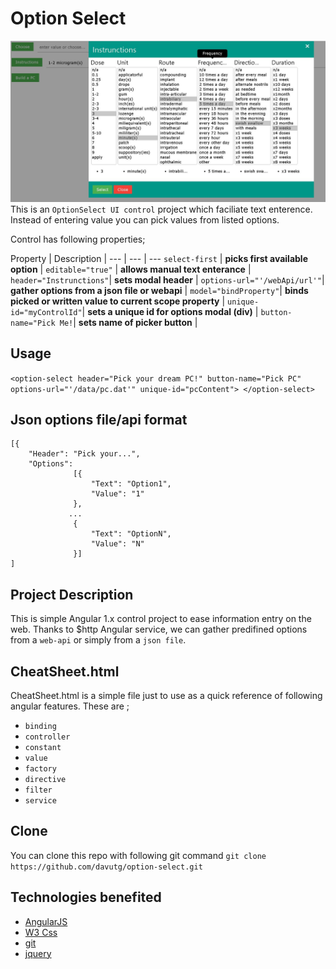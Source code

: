 # Option Select
![Angular1x:optionSelect](/img/snap.JPG)
This is an `OptionSelect UI control` project which faciliate text enterence. 
Instead of entering value you can pick values from listed options.

Control has following properties;


Property | Description | 
--- | --- | ---
`select-first` | **picks first available option** | 
`editable="true"` | **allows manual text enterance** | 
`header="Instrunctions"`| **sets modal header** | 
`options-url="'/webApi/url'"`| **gather options from a json file or webapi** | 
`model="bindProperty"`| **binds picked or written value to current scope property** | 
`unique-id="myControlId"`| **sets a unique id for options modal (div)** | 
`button-name="Pick Me!`| **sets name of picker button** | 

## Usage
`
<option-select header="Pick your dream PC!" button-name="Pick PC" options-url="'/data/pc.dat'" unique-id="pcContent">
</option-select>
`

## Json options file/api format 
```
[{
    "Header": "Pick your...",
    "Options": 
              [{
                  "Text": "Option1",
                  "Value": "1"
              },
             ...    
              {
                  "Text": "OptionN",
                  "Value": "N"
              }]
]
```
## Project Description
This is simple Angular 1.x control project to ease information entry on the web.
Thanks to $http Angular service, we can gather predifined options from a `web-api`
or simply from a `json file`.

## CheatSheet.html
CheatSheet.html is a simple file just to use as a quick reference of following angular features.
These are ;

- `binding`
- `controller`
- `constant`
- `value`
- `factory`
- `directive`
- `filter`
- `service`

## Clone
You can clone this repo with following git command
`git clone https://github.com/davutg/option-select.git`

## Technologies benefited
- [AngularJS](https://angularjs.org/)
- [W3 Css](http://www.w3schools.com/w3css/)
- [git](http://git-scm.com/)
- [jquery](https://jquery.com/)
